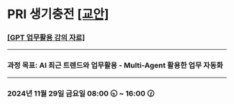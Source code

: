 # PRI 생기충전 [[교안]](https://docs.google.com/document/d/10TXaKEg3AK6P6D19rstJPAVTnhMZK5q53EfUSkkNNAc/edit?usp=sharing)

### [[GPT 업무활용 강의 자료]](https://drive.google.com/file/d/1Kn7j2xkUL9RVWTop5DyQ91gLNewtuxGf/view?usp=drive_link) 

-----

### 과정 목표: AI 최근 트렌드와 업무활용 - Multi-Agent 활용한 업무 자동화

-----

### 2024년 11월 29일 금요일 08:00 🕤 ~ 16:00 🕜

